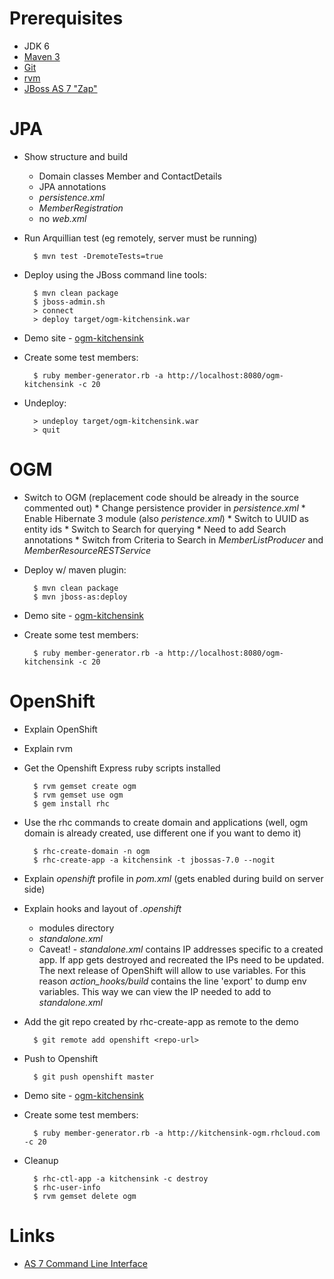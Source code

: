 # Prerequisites

* JDK 6
* [Maven 3](http://maven.apache.org/)
* [Git](http://git-scm.com/)
* [rvm](http://beginrescueend.com/)
* [JBoss AS 7 "Zap"](http://www.jboss.org/jbossas)

# JPA

* Show structure and build
    * Domain classes Member and ContactDetails
    * JPA annotations
    * _persistence.xml_
    * _MemberRegistration_
    * no _web.xml_
* Run Arquillian test (eg remotely, server must be running)

        $ mvn test -DremoteTests=true

* Deploy using the JBoss command line tools: 
 
        $ mvn clean package
        $ jboss-admin.sh
        > connect
        > deploy target/ogm-kitchensink.war

* Demo site - [ogm-kitchensink](http://localhost:8080/ogm-kitchensink)
* Create some test members:

        $ ruby member-generator.rb -a http://localhost:8080/ogm-kitchensink -c 20
        
* Undeploy:

        > undeploy target/ogm-kitchensink.war
        > quit

# OGM
* Switch to OGM (replacement code should be already in the source commented out)
       * Change persistence provider in _persistence.xml_
       * Enable Hibernate 3 module (also _peristence.xml_)
       * Switch to UUID as entity ids
       * Switch to Search for querying
           * Need to add Search annotations
           * Switch from Criteria to Search in _MemberListProducer_ and _MemberResourceRESTService_
* Deploy w/ maven plugin:

        $ mvn clean package
        $ mvn jboss-as:deploy

* Demo site - [ogm-kitchensink](http://localhost:8080/ogm-kitchensink)
* Create some test members:

        $ ruby member-generator.rb -a http://localhost:8080/ogm-kitchensink -c 20

# OpenShift

* Explain OpenShift
* Explain rvm
* Get the Openshift Express ruby scripts installed

        $ rvm gemset create ogm
        $ rvm gemset use ogm
        $ gem install rhc

* Use the rhc commands to create domain and applications (well, ogm domain is already created, use different one if you want to demo it)

        $ rhc-create-domain -n ogm
        $ rhc-create-app -a kitchensink -t jbossas-7.0 --nogit

* Explain _openshift_ profile in _pom.xml_ (gets enabled during build on server side)
* Explain hooks and layout of _.openshift_
    * modules directory
    * _standalone.xml_
    * Caveat! - _standalone.xml_ contains IP addresses specific to a created app. If app gets destroyed and recreated the IPs need to be updated.
    The next release of OpenShift will allow to use variables. For this reason _action_hooks/build_  contains the line 'export' to dump env variables.
    This way we can view the IP needed to add to _standalone.xml_
* Add the git repo created by rhc-create-app as remote to the demo

        $ git remote add openshift <repo-url>

* Push to Openshift

        $ git push openshift master

* Demo site - [ogm-kitchensink](http://kitchensink-ogm.rhcloud.com)
* Create some test members:

        $ ruby member-generator.rb -a http://kitchensink-ogm.rhcloud.com -c 20

* Cleanup

        $ rhc-ctl-app -a kitchensink -c destroy
        $ rhc-user-info
        $ rvm gemset delete ogm

# Links

* [AS 7 Command Line Interface](http://www.hibernate.org/subprojects/ogm.html)
